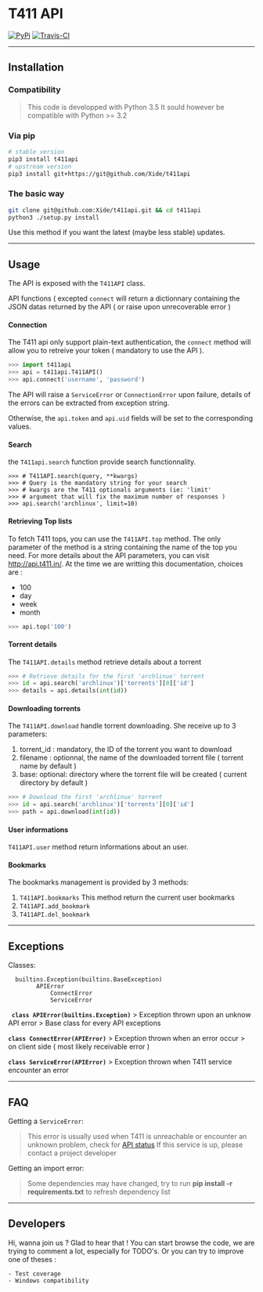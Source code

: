 T411 API
===================

[![PyPi](https://img.shields.io/pypi/v/t411api.svg)](https://pypi.python.org/pypi/t411api)
[![Travis-CI](https://travis-ci.org/Xide/t411api.svg)](https://travis-ci.org/Xide/t411api)


----------
Installation
-------------

### Compatibility

> This code is developped with Python 3.5
> It sould however be compatible with Python >= 3.2

### Via pip

```sh
# stable version
pip3 install t411api
# upstream version
pip3 install git+https://git@github.com/Xide/t411api
```

### The basic way

```sh
git clone git@github.com:Xide/t411api.git && cd t411api
python3 ./setup.py install
```

Use this method if you want the latest (maybe less stable) updates.

----------
Usage
-------------
The API is exposed with the ```T411API``` class.

API functions ( excepted ```connect``` will return a dictionnary containing the JSON datas returned by the API ( or raise upon unrecoverable error ) 

#### Connection

The T411 api only support plain-text authentication, the ```connect``` method will allow you to retreive your token ( mandatory to use the API ).

```python
>>> import t411api
>>> api = t411api.T411API()
>>> api.connect('username', 'password')
```

The API will raise a ```ServiceError``` or ```ConnectionError``` upon failure, details of the errors can be extracted from exception string.

Otherwise, the ```api.token``` and ```api.uid``` fields will be set to the corresponding values.

#### Search

the ```T411api.search``` function provide search functionnality.

```python3
>>> # T411API.search(query, **kwargs)
>>> # Query is the mandatory string for your search
>>> # kwargs are the T411 optionals arguments (ie: 'limit'
>>> # argument that will fix the maximum number of responses )
>>> api.search('archlinux', limit=10)

```

#### Retrieving Top lists

To fetch T411 tops, you can use the ```T411API.top``` method.
The only parameter of the method is a string containing the name of the top you need.
For more details about the API parameters, you can visit http://api.t411.in/.
At the time we are writting this documentation, choices are :

-  100
- day
- week
- month

```python
>>> api.top('100')
```

#### Torrent details

The ```T411API.details``` method retrieve details about a torrent 
```python
>>> # Retrieve details for the first 'archlinux' torrent
>>> id = api.search('archlinux')['torrents'][0]['id']
>>> details = api.details(int(id))
```

#### Downloading torrents

The ```T411API.download``` handle torrent downloading. 
She receive up to 3 parameters:

1.  torrent_id : mandatory, the ID of the torrent you want to download
2. filename : optionnal, the name of the downloaded torrent file ( torrent name by default )
3. base: optional: directory where the torrent file will be created ( current directory by default )

```python
>>> # Download the first 'archlinux' torrent
>>> id = api.search('archlinux')['torrents'][0]['id']
>>> path = api.download(int(id))
```

#### User informations
```T411API.user``` method return informations about an user.

#### Bookmarks

The bookmarks management is provided by 3 methods: 

1. ```T411API.bookmarks```
		This method return the current user bookmarks
2.  ```T411API.add_bookmark```
3.  ```T411API.del_bookmark```

----------
Exceptions
-------------
Classes:
```
  builtins.Exception(builtins.BaseException)
        APIError
            ConnectError
            ServiceError
```

**``` class APIError(builtins.Exception)```**
     >  Exception thrown upon an unknow API error
     >  Base class for every API exceptions

**```class ConnectError(APIError)```**
     > Exception thrown when an error occur
     >  on client side ( most likely receivable error )

**```class ServiceError(APIError)```**
    >  Exception thrown when T411 service encounter an error

----------
FAQ
-------------

Getting a ```ServiceError```:
> This error is usually used when T411 is unreachable or encounter an unknown problem, check for [API status](http://www.websitedown.info/api.t411.in)
> If this service is up, please contact a project developer

Getting an import error:
> Some dependencies may have changed, try to run **pip install -r requirements.txt** to refresh dependency list

----------
Developers
-------------

Hi, wanna join us ? Glad to hear that !
You can start browse the code, we are trying to comment a lot, especially for TODO's.
Or you can try to improve one of theses :

	- Test coverage
	- Windows compatibility

